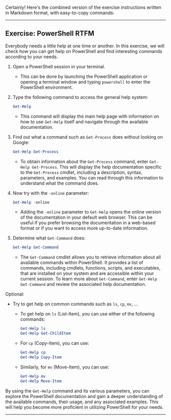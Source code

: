 
Certainly! Here's the combined version of the exercise instructions written in Markdown format, with easy-to-copy commands:

---

## Exercise: PowerShell RTFM

Everybody needs a little help at one time or another. In this exercise, we will check how you can get help on PowerShell and find interesting commands according to your needs.

1. Open a PowerShell session in your terminal.

   - This can be done by launching the PowerShell application or opening a terminal window and typing `powershell` to enter the PowerShell environment.

2. Type the following command to access the general help system:

   ```powershell
   Get-Help
   ```

   - This command will display the main help page with information on how to use `Get-Help` itself and navigate through the available documentation.

3. Find out what a command such as `Get-Process` does without looking on Google:

   ```powershell
   Get-Help Get-Process
   ```

   - To obtain information about the `Get-Process` command, enter `Get-Help Get-Process`. This will display the help documentation specific to the `Get-Process` cmdlet, including a description, syntax, parameters, and examples. You can read through this information to understand what the command does.

4. Now try with the `-online` parameter:

   ```powershell
   Get-Help -online
   ```

   - Adding the `-online` parameter to `Get-Help` opens the online version of the documentation in your default web browser. This can be useful if you prefer browsing the documentation in a web-based format or if you want to access more up-to-date information.

5. Determine what `Get-Command` does:

   ```powershell
   Get-Help Get-Command
   ```

   - The `Get-Command` cmdlet allows you to retrieve information about all available commands within PowerShell. It provides a list of commands, including cmdlets, functions, scripts, and executables, that are installed on your system and are accessible within your current session. To learn more about `Get-Command`, enter `Get-Help Get-Command` and review the associated help documentation.

Optional:

- Try to get help on common commands such as `ls`, `cp`, `mv`, ...

  - To get help on `ls` (List-Item), you can use either of the following commands:

    ```powershell
    Get-Help ls
    Get-Help Get-ChildItem
    ```

  - For `cp` (Copy-Item), you can use:

    ```powershell
    Get-Help cp
    Get-Help Copy-Item
    ```

  - Similarly, for `mv` (Move-Item), you can use:

    ```powershell
    Get-Help mv
    Get-Help Move-Item
    ```

By using the `Get-Help` command and its various parameters, you can explore the PowerShell documentation and gain a deeper understanding of the available commands, their usage, and any associated examples. This will help you become more proficient in utilizing PowerShell for your needs.

---